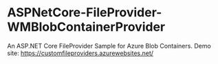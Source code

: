 # ASPNetCore-FileProvider-WMBlobContainerProvider
An ASP.NET Core FileProvider Sample for Azure Blob Containers. Demo site: https://customfileproviders.azurewebsites.net/ 
